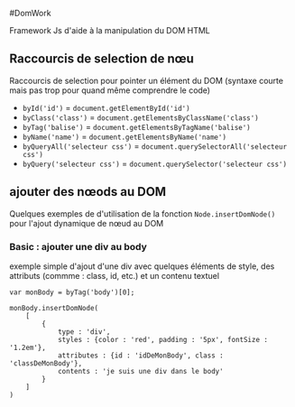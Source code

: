 #DomWork

Framework Js d'aide à la manipulation du DOM HTML

## Raccourcis de selection de nœu

Raccourcis de selection pour pointer un élément du DOM (syntaxe courte mais pas trop pour quand même comprendre le code)

- `byId('id')` = `document.getElementById('id')`
- `byClass('class')` = `document.getElementsByClassName('class')`
- `byTag('balise')` = `document.getElementsByTagName('balise')`
- `byName('name')` = `document.getElementsByName('name')`
- `byQueryAll('selecteur css')` = `document.querySelectorAll('selecteur css')`
- `byQuery('selecteur css')` = `document.querySelector('selecteur css')`

## ajouter des nœods au DOM

Quelques exemples de d'utilisation de la fonction `Node.insertDomNode()` pour l'ajout dynamique de nœud au DOM

### Basic : ajouter une div au body

exemple simple d'ajout d'une div avec quelques éléments de style, des attributs (commme : class, id, etc.) et un contenu textuel

``` 
var monBody = byTag('body')[0];

monBody.insertDomNode(
    [
        {
            type : 'div',
            styles : {color : 'red', padding : '5px', fontSize : '1.2em'},
            attributes : {id : 'idDeMonBody', class : 'classDeMonBody'},
            contents : 'je suis une div dans le body'
        }
    ]
)
```